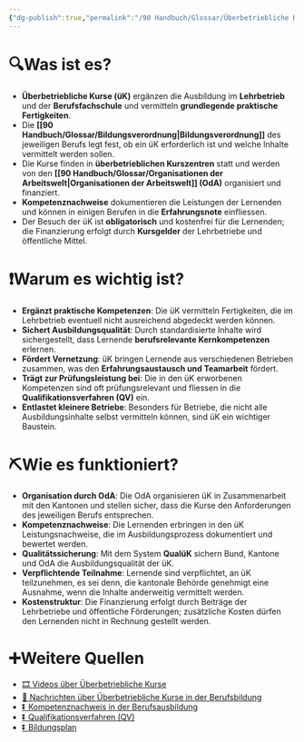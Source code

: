 ```yaml
---
{"dg-publish":true,"permalink":"/90 Handbuch/Glossar/Überbetriebliche Kurse/"}
---
```


# 🔍Was ist es?
- **Überbetriebliche Kurse (üK)** ergänzen die Ausbildung im **Lehrbetrieb** und der **Berufsfachschule** und vermitteln **grundlegende praktische Fertigkeiten**.
- Die **[[90 Handbuch/Glossar/Bildungsverordnung\|Bildungsverordnung]]** des jeweiligen Berufs legt fest, ob ein üK erforderlich ist und welche Inhalte vermittelt werden sollen.
- Die Kurse finden in **überbetrieblichen Kurszentren** statt und werden von den **[[90 Handbuch/Glossar/Organisationen der Arbeitswelt\|Organisationen der Arbeitswelt]] (OdA)** organisiert und finanziert.
- **Kompetenznachweise** dokumentieren die Leistungen der Lernenden und können in einigen Berufen in die **Erfahrungsnote** einfliessen.
- Der Besuch der üK ist **obligatorisch** und kostenfrei für die Lernenden; die Finanzierung erfolgt durch **Kursgelder** der Lehrbetriebe und öffentliche Mittel.

# ❗Warum es wichtig ist?
- **Ergänzt praktische Kompetenzen**: Die üK vermitteln Fertigkeiten, die im Lehrbetrieb eventuell nicht ausreichend abgedeckt werden können.
- **Sichert Ausbildungsqualität**: Durch standardisierte Inhalte wird sichergestellt, dass Lernende **berufsrelevante Kernkompetenzen** erlernen.
- **Fördert Vernetzung**: üK bringen Lernende aus verschiedenen Betrieben zusammen, was den **Erfahrungsaustausch und Teamarbeit** fördert.
- **Trägt zur Prüfungsleistung bei**: Die in den üK erworbenen Kompetenzen sind oft prüfungsrelevant und fliessen in die **Qualifikationsverfahren (QV)** ein.
- **Entlastet kleinere Betriebe**: Besonders für Betriebe, die nicht alle Ausbildungsinhalte selbst vermitteln können, sind üK ein wichtiger Baustein.

# ⛏Wie es funktioniert?
- **Organisation durch OdA**: Die OdA organisieren üK in Zusammenarbeit mit den Kantonen und stellen sicher, dass die Kurse den Anforderungen des jeweiligen Berufs entsprechen.
- **Kompetenznachweise**: Die Lernenden erbringen in den üK Leistungsnachweise, die im Ausbildungsprozess dokumentiert und bewertet werden.
- **Qualitätssicherung**: Mit dem System **QualüK** sichern Bund, Kantone und OdA die Ausbildungsqualität der üK.
- **Verpflichtende Teilnahme**: Lernende sind verpflichtet, an üK teilzunehmen, es sei denn, die kantonale Behörde genehmigt eine Ausnahme, wenn die Inhalte anderweitig vermittelt werden.
- **Kostenstruktur**: Die Finanzierung erfolgt durch Beiträge der Lehrbetriebe und öffentliche Förderungen; zusätzliche Kosten dürfen den Lernenden nicht in Rechnung gestellt werden.

# ➕Weitere Quellen
- [🎞 Videos über Überbetriebliche Kurse](https://www.google.ch/search?q=%C3%9Cberbetriebliche+Kurse&tbm=vid)
- [📰 Nachrichten über Überbetriebliche Kurse in der Berufsbildung](https://www.google.ch/search?q=%C3%9Cberbetriebliche+Kurse+Berufsbildung&tbm=nws)
- [⏬ Kompetenznachweis in der Berufsausbildung](https://www.google.ch/search?q=Kompetenznachweis+Berufsausbildung)
- [⏬ Qualifikationsverfahren (QV)](https://www.google.ch/search?q=Qualifikationsverfahren+Berufsbildung)
- [⏬ Bildungsplan](https://www.google.ch/search?q=Bildungsplan)